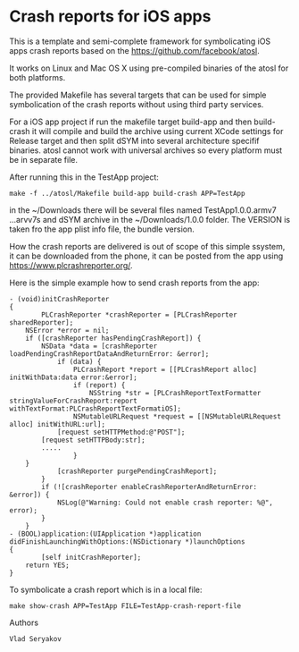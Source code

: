 # Crash reports for iOS apps

This is a template and semi-complete framework for symbolicating
iOS apps crash reports based on the https://github.com/facebook/atosl.

It works on Linux and Mac OS X using pre-compiled binaries of the atosl for both platforms.

The provided Makefile has several targets that can be used for simple symbolication of the crash reports
without using third party services.

For a iOS app project if run the makefile target build-app and then build-crash
it will compile and build the archive using current XCode settings for Release target and
then split dSYM into several architecture specifif binaries. atosl cannot work with universal
archives so every platform must be in separate file.

After running this in the TestApp project:

	make -f ../atosl/Makefile build-app build-crash APP=TestApp

in the ~/Downloads there will be several files named TestApp1.0.0.armv7 ...arvv7s
and dSYM archive in the ~/Downloads/1.0.0 folder. The VERSION is taken fro the app plist info file,
the bundle version.

How the crash reports are delivered is out of scope of this simple ssystem, it can be downloaded from the phone, it can
be posted from the app using https://www.plcrashreporter.org/. 

Here is the simple example how to send crash reports from the app:

	- (void)initCrashReporter
	{
    	    PLCrashReporter *crashReporter = [PLCrashReporter sharedReporter];
	    NSError *error = nil;
	    if ([crashReporter hasPendingCrashReport]) {
	        NSData *data = [crashReporter loadPendingCrashReportDataAndReturnError: &error];
                if (data) {
                    PLCrashReport *report = [[PLCrashReport alloc] initWithData:data error:&error];
                    if (report) {
                        NSString *str = [PLCrashReportTextFormatter stringValueForCrashReport:report withTextFormat:PLCrashReportTextFormatiOS];
    	   	        NSMutableURLRequest *request = [[NSMutableURLRequest alloc] initWithURL:url];
    			[request setHTTPMethod:@"POST"];
			[request setHTTPBody:str];
			.....
            	    }
		}
                [crashReporter purgePendingCrashReport];
    	    }
            if (![crashReporter enableCrashReporterAndReturnError: &error]) {
                NSLog(@"Warning: Could not enable crash reporter: %@", error);
            }
        }
	- (BOOL)application:(UIApplication *)application didFinishLaunchingWithOptions:(NSDictionary *)launchOptions
	{
    	    [self initCrashReporter];
	    return YES;
	}


To symbolicate a crash report which is in a local file:

	make show-crash APP=TestApp FILE=TestApp-crash-report-file

Authors

	Vlad Seryakov

